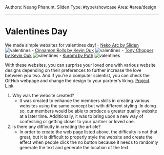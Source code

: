 Authors: Neang Phanunt, Sliden
Type: #type/showcase 
Area: #area/design

---

# Valentines Day
We made simple websites for valentines day!
    - [Neko Arc by Sliden](https://valentine.astolfo.store/)
    <img src="https://github.com/Sliden101/brain/blob/main/src/assets/09-media/valentines.png?raw=true" alt="valentines"/>
    - [Cinnamon Rolls by Kevin Ouk](https://star12452.github.io/cinnamoroll-valentine/)
    <img src="https://github.com/Sliden101/brain/blob/main/src/assets/09-media/valentines1.png?raw=true" alt="valentines"/>
    - [Tony Chopper by Kevin Ouk](https://star12452.github.io/valentine/)
    <img src="https://github.com/Sliden101/brain/blob/main/src/assets/09-media/valentines3.png?raw=true" alt="valentines"/>
    - [Kuromi by Puth](https://star12452.github.io/kuromi-valentine/)
    <img src="https://github.com/Sliden101/brain/blob/main/src/assets/09-media/valentines2.png?raw=true" alt="valentines"/>

With these websites, you can surprise your loved one with various website designs depending on their preferences to further increase the love between you two. And if you’re a computer scientist, you can check the GitHub webpage and change the design to your partner's liking. [Project Link](https://github.com/CIA-Computer-Club/valentines)

1. Why was the website created?
    - It was created to enhance the members skills in creating various websites using the same concept but with different styling. In doing so, our members would be able to produce a greater quality website at a later time. Additionally, it was to bring upon a new way of confessing or getting closer to your partner or loved
one.
2. Is there any difficulty in creating the article?
    - In order to create the web page listed above, the difficulty is not that great, but it is difficult to properly style the website and create the effect when people click the no button because it needs to randomly generate the text and generate the location of the text.

